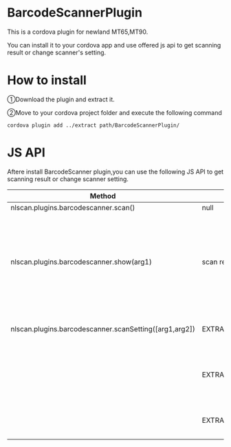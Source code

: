 
# BarcodeScannerPlugin
This is a cordova plugin for newland MT65,MT90.

You can install it to your cordova app and use offered js api to get scanning result or change scanner's setting.

# How to install
 ①Download the plugin and extract it.
 
 ②Move to your cordova project folder and execute the following command
 
    cordova plugin add ../extract path/BarcodeScannerPlugin/


# JS API
Aftere install BarcodeScanner plugin,you can use the following JS API to get scanning result or change scanner setting.



| Method                                                 | Arg1                 | Arg2                                                         | Comment                                                      |
| ------------------------------------------------------ | -------------------- | ------------------------------------------------------------ | ------------------------------------------------------------ |
| nlscan.plugins.barcodescanner.scan()                   | null                 | null                                                         | start to scan                                                |
| nlscan.plugins.barcodescanner.show(arg1)               | scan result | null                                                         | In BarcodeScanner.js the scanning result is set to a textarea(id is "outputArea"),you can modify it to other dom object.Actually, this method is for Java code. |
| nlscan.plugins.barcodescanner.scanSetting([arg1,arg2]) | EXTRA_SCAN_POWER     | 0 or 1 |0: Disable scanning<br />1: Enable scanning                                                                                 |
|                                                        | EXTRA_TRIG_MODE      | 0 or 1 or 2|0: Trigger mode is normal trigger<br />1: Trigger mode is continuous trigger<br />2: Trigger mode is timeout trigger        |
|                                                        | EXTRA_SCAN_NOTY_SND  | 0 or 1 |0: Turn off the voice prompts<br />1: Turn on the voice prompts                                                             |
